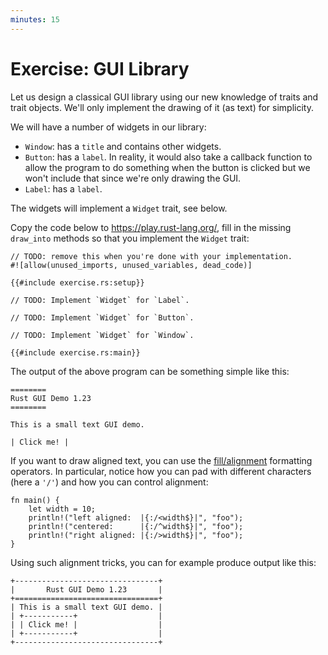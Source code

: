 ```yaml
---
minutes: 15
---
```


# Exercise: GUI Library

Let us design a classical GUI library using our new knowledge of traits and
trait objects. We'll only implement the drawing of it (as text) for simplicity.

We will have a number of widgets in our library:

* `Window`: has a `title` and contains other widgets.
* `Button`: has a `label`. In reality, it would also take a callback
  function to allow the program to do something when the button is clicked
  but we won't include that since we're only drawing the GUI.
* `Label`: has a `label`.

The widgets will implement a `Widget` trait, see below.

Copy the code below to <https://play.rust-lang.org/>, fill in the missing
`draw_into` methods so that you implement the `Widget` trait:

```rust,should_panic
// TODO: remove this when you're done with your implementation.
#![allow(unused_imports, unused_variables, dead_code)]

{{#include exercise.rs:setup}}

// TODO: Implement `Widget` for `Label`.

// TODO: Implement `Widget` for `Button`.

// TODO: Implement `Widget` for `Window`.

{{#include exercise.rs:main}}
```

The output of the above program can be something simple like this:

```text
========
Rust GUI Demo 1.23
========

This is a small text GUI demo.

| Click me! |
```

If you want to draw aligned text, you can use the
[fill/alignment](https://doc.rust-lang.org/std/fmt/index.html#fillalignment)
formatting operators. In particular, notice how you can pad with different
characters (here a `'/'`) and how you can control alignment:

```rust,editable
fn main() {
    let width = 10;
    println!("left aligned:  |{:/<width$}|", "foo");
    println!("centered:      |{:/^width$}|", "foo");
    println!("right aligned: |{:/>width$}|", "foo");
}
```

Using such alignment tricks, you can for example produce output like this:

```text
+--------------------------------+
|       Rust GUI Demo 1.23       |
+================================+
| This is a small text GUI demo. |
| +-----------+                  |
| | Click me! |                  |
| +-----------+                  |
+--------------------------------+
```
